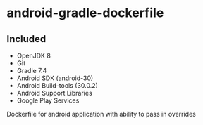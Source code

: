 # android-gradle-dockerfile

## Included
* OpenJDK 8
* Git
* Gradle 7.4
* Android SDK (android-30)
* Android Build-tools (30.0.2)
* Android Support Libraries
* Google Play Services

Dockerfile for android application with ability to pass in overrides
